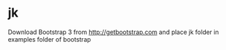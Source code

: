 jk
==
Download Bootstrap 3 from http://getbootstrap.com and place jk folder in examples folder of bootstrap
